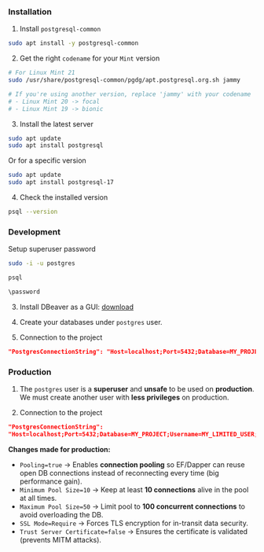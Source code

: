 ### Installation
1. Install `postgresql-common`
```bash
sudo apt install -y postgresql-common
```
2. Get the right `codename` for your `Mint` version
```bash
# For Linux Mint 21
sudo /usr/share/postgresql-common/pgdg/apt.postgresql.org.sh jammy

# If you're using another version, replace 'jammy' with your codename
# - Linux Mint 20 -> focal
# - Linux Mint 19 -> bionic
```
3. Install the latest server
```bash
sudo apt update
sudo apt install postgresql
```
Or for a specific version
```bash
sudo apt update
sudo apt install postgresql-17
```
4. Check the installed version
```bash
psql --version
```
### Development

Setup superuser password
```bash
sudo -i -u postgres

psql

\password
```

3. Install DBeaver as a GUI: [download](https://dbeaver.io/download/)

4. Create your databases under `postgres` user. 

5. Connection to the project
```json
"PostgresConnectionString": "Host=localhost;Port=5432;Database=MY_PROJECT;Username=postgres;Password=MY_PASSWPRD;Pooling=true;Minimum Pool Size=5;Maximum Pool Size=100;SSL Mode=Disable",
```

### Production

1. The `postgres` user is a **superuser** and **unsafe** to be used on **production**. We must create another user with **less privileges** on production. 

2. Connection to the project
```json
"PostgresConnectionString": 
"Host=localhost;Port=5432;Database=MY_PROJECT;Username=MY_LIMITED_USER;Password=STRONG_PASSWORD;Pooling=true;Minimum Pool Size=10;Maximum Pool Size=50;SSL Mode=Require;Trust Server Certificate=false"
```

**Changes made for production:**
- `Pooling=true` → Enables **connection pooling** so EF/Dapper can reuse open DB connections instead of reconnecting every time (big performance gain).
- `Minimum Pool Size=10` → Keep at least **10 connections** alive in the pool at all times.
- `Maximum Pool Size=50` → Limit pool to **100 concurrent connections** to avoid overloading the DB.
- `SSL Mode=Require` → Forces TLS encryption for in-transit data security.
- `Trust Server Certificate=false` → Ensures the certificate is validated (prevents MITM attacks).